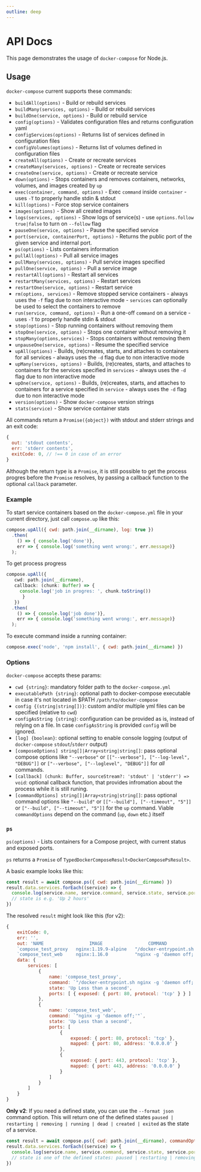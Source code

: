 ```yaml
---
outline: deep
---
```


# API Docs

This page demonstrates the usage of `docker-compose` for Node.js.

## Usage

`docker-compose` current supports these commands:

* `buildAll(options)` - Build or rebuild services
* `buildMany(services, options)` - Build or rebuild services
* `buildOne(service, options)` - Build or rebuild service
* `config(options)` - Validates configuration files and returns configuration yaml
* `configServices(options)` - Returns list of services defined in configuration files
* `configVolumes(options)` - Returns list of volumes defined in configuration files
* `createAll(options)` - Create or recreate services
* `createMany(services, options)` - Create or recreate services
* `createOne(service, options)` - Create or recreate service
* `down(options)` - Stops containers and removes containers, networks, volumes, and images created by `up`
* `exec(container, command, options)` - Exec `command` inside `container` - uses `-T` to properly handle stdin & stdout
* `kill(options)` - Force stop service containers
* `images(options)` - Show all created images
* `logs(services, options)` - Show logs of service(s) - use `options.follow` `true|false` to turn on `--follow` flag
* `pauseOne(service, options)` - Pause the specified service
* `port(service, containerPort, options)` - Returns the public port of the given service and internal port.
* `ps(options)` - Lists containers information
* `pullAll(options)` - Pull all service images
* `pullMany(services, options)` - Pull service images specified
* `pullOne(service, options)` - Pull a service image
* `restartAll(options)` - Restart all services
* `restartMany(services, options)` - Restart services
* `restartOne(service, options)` - Restart service
* `rm(options, services)` - Remove stopped service containers - always uses the `-f` flag due to non interactive mode - `services` can optionally be used to select the containers to remove
* `run(service, command, options)` - Run a one-off `command` on a service - uses `-T` to properly handle stdin & stdout
* `stop(options)` - Stop running containers without removing them
* `stopOne(service, options)` - Stops one container without removing it
* `stopMany(options,services)` - Stops containers without removing them
* `unpauseOne(service, options)` - Resume the specified service
* `upAll(options)` - Builds, (re)creates, starts, and attaches to containers for all services - always uses the `-d` flag due to non interactive mode
* `upMany(services, options)` - Builds, (re)creates, starts, and attaches to containers for the services specified in `services` - always uses the `-d` flag due to non interactive mode
* `upOne(service, options)` - Builds, (re)creates, starts, and attaches to containers for a service specified in `service` - always uses the `-d` flag due to non interactive mode
* `version(options)` - Show `docker-compose` version strings
* `stats(service)` - Show service container stats

All commands return a `Promise({object})` with stdout and stderr strings and an exit code:

```javascript
{
  out: 'stdout contents',
  err: 'stderr contents',
  exitCode: 0, // !== 0 in case of an error
}
```

Although the return type is a `Promise`, it is still possible to get the process progres before the `Promise` resolves, by passing a callback function to the optional `callback` parameter.

### Example

To start service containers based on the `docker-compose.yml` file in your current directory, just call `compose.up` like this:

```javascript
compose.upAll({ cwd: path.join(__dirname), log: true })
  .then(
    () => { console.log('done')},
    err => { console.log('something went wrong:', err.message)}
  );
```

To get process progress

```typescript
compose.upAll({
   cwd: path.join(__dirname),
   callback: (chunk: Buffer) => {
     console.log('job in progres: ', chunk.toString())
      }
   })
  .then(
    () => { console.log('job done')},
    err => { console.log('something went wrong:', err.message)}
  );
```

To execute command inside a running container:

```javascript
compose.exec('node', 'npm install', { cwd: path.join(__dirname) })
```

### Options

`docker-compose` accepts these params:

* `cwd {string}`: mandatory folder path to the `docker-compose.yml`
* `executablePath {string}`: optional path to docker-compose executable in case it's not located in $PATH `/path/to/docker-compose`
* `config {(string|string[])}`: custom and/or multiple yml files can be specified (relative to `cwd`)
* `configAsString {string}`: configuration can be provided as is, instead of relying on a file. In case `configAsString` is provided `config` will be ignored.
* `[log] {boolean}`:  optional setting to enable console logging (output of `docker-compose` `stdout`/`stderr` output)
* `[composeOptions] string[]|Array<string|string[]`: pass optional compose options like `"--verbose"` or `[["--verbose"], ["--log-level", "DEBUG"]]` or `["--verbose", ["--loglevel", "DEBUG"]]` for *all* commands.
* `[callback] (chunk: Buffer, sourceStream?: 'stdout' | 'stderr') => void`: optional callback function, that provides infromation about the process while it is still runing.  
* `[commandOptions] string[]|Array<string|string[]`: pass optional command options like `"--build"` or `[["--build"], ["--timeout", "5"]]` or `["--build", ["--timeout", "5"]]` for the `up` command. Viable `commandOptions` depend on the command (`up`, `down` etc.) itself

### `ps`

`ps(options)` - Lists containers for a Compose project, with current status and exposed ports.

`ps` returns a `Promise` of `TypedDockerComposeResult<DockerComposePsResult>`.

A basic example looks like this:

```javascript
const result = await compose.ps({ cwd: path.join(__dirname) })
result.data.services.forEach((service) => {
  console.log(service.name, service.command, service.state, service.ports)
  // state is e.g. 'Up 2 hours'
})
```

The resolved `result` might look like this (for v2):

```javascript
{
    exitCode: 0,
    err: '',
    out: 'NAME                 IMAGE                 COMMAND                                          SERVICE   CREATED        STATUS                  PORTS\n' +
    `compose_test_proxy   nginx:1.19.9-alpine   "/docker-entrypoint.sh nginx -g 'daemon off;'"   proxy     1 second ago   Up Less than a second   80/tcp\n` +
    `compose_test_web     nginx:1.16.0          "nginx -g 'daemon off;'"                         web       1 second ago   Up Less than a second   0.0.0.0:80->80/tcp, 0.0.0.0:443->443/tcp\n`,
    data: {
        services: [
            {
                name: 'compose_test_proxy',
                command: `"/docker-entrypoint.sh nginx -g 'daemon off;'"`,
                state: 'Up Less than a second',
                ports: [ { exposed: { port: 80, protocol: 'tcp' } } ]
            },
            {
                name: 'compose_test_web',
                command: `"nginx -g 'daemon off;'"`,
                state: 'Up Less than a second',
                ports: [
                    {
                        exposed: { port: 80, protocol: 'tcp' },
                        mapped: { port: 80, address: '0.0.0.0' }
                    },
                    {
                        exposed: { port: 443, protocol: 'tcp' },
                        mapped: { port: 443, address: '0.0.0.0' }
                    }
                ]
            }
        ]
    }
}
```

**Only v2**: If you need a defined state, you can use the `--format json` command option.
This will return one of the defined states `paused | restarting | removing | running | dead | created | exited` as the state of a service. 

```javascript
const result = await compose.ps({ cwd: path.join(__dirname), commandOptions: [["--format", "json"]] })
result.data.services.forEach((service) => {
  console.log(service.name, service.command, service.state, service.ports)
  // state is one of the defined states: paused | restarting | removing | running | dead | created | exited
})
```
